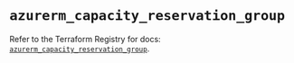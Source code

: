 # `azurerm_capacity_reservation_group`

Refer to the Terraform Registry for docs: [`azurerm_capacity_reservation_group`](https://registry.terraform.io/providers/hashicorp/azurerm/4.2.0/docs/resources/capacity_reservation_group).

